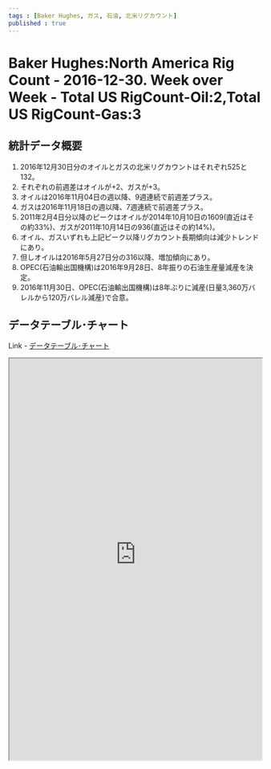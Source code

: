 ```yaml
--- 
tags : [Baker Hughes, ガス, 石油, 北米リグカウント] 
published : true
---
```

# Baker Hughes:North America Rig Count - 2016-12-30. Week over Week - Total US RigCount-Oil:2,Total US RigCount-Gas:3
## 統計データ概要
1. 2016年12月30日分のオイルとガスの北米リグカウントはそれぞれ525と132。
1. それぞれの前週差はオイルが+2、ガスが+3。
1. オイルは2016年11月04日の週以降、9週連続で前週差プラス。
1. ガスは2016年11月18日の週以降、7週連続で前週差プラス。
1. 2011年2月4日分以降のピークはオイルが2014年10月10日の1609(直近はその約33%)、ガスが2011年10月14日の936(直近はその約14%)。
1. オイル、ガスいずれも上記ピーク以降リグカウント長期傾向は減少トレンドにあり。
1. 但しオイルは2016年5月27日分の316以降、増加傾向にあり。
1. OPEC(石油輸出国機構)は2016年9月28日、8年振りの石油生産量減産を決定。
1. 2016年11月30日、OPEC(石油輸出国機構)は8年ぶりに減産(日量3,360万バレルから120万バレル減産)で合意。

	
## データテーブル･チャート
Link - [データテーブル･チャート](http://knowledgevault.saecanet.com/charts/am-consulting.co.jp-NorthAmericaRigCount.html)
<iframe src="http://knowledgevault.saecanet.com/charts/am-consulting.co.jp-NorthAmericaRigCount.html" width="100%" height="800px"></iframe>